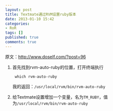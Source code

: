 ```yaml
---
layout: post
title: Textmate通过RVM设置ruby版本
date: 2013-01-10 15:42
categories:
- RoR
tags: []
published: true
comments: true
---
```

原文：<http://www.doself.com/?post=96>

1. 首先找到rvm-auto-ruby的位置，打开终端执行

        which rvm-auto-ruby

    我的返回：`/usr/local/rvm/bin/rvm-auto-ruby`

2. 给Textmate设置增加一个变量，名为`TM_RUBY`，值为`/usr/local/rvm/bin/rvm-auto-ruby`
